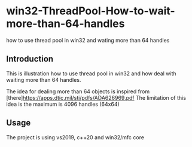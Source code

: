 # win32-ThreadPool-How-to-wait-more-than-64-handles
how to use thread pool in win32 and wating more than 64 handles

## Introduction
This is illustration how to use thread pool in win32 and how deal with waiting more than 64 handles.

The idea for dealing more than 64 objects is inspired from [there]https://apps.dtic.mil/sti/pdfs/ADA626969.pdf
The limitation of this idea is the maximum is 4096 handles (64x64)

## Usage
The project is using vs2019, c++20 and win32/mfc core


